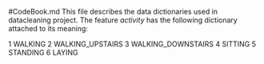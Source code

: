 #CodeBook.md
This file describes the data dictionaries used in datacleaning project.
The feature *activity* has the following dictionary attached to its meaning:

1 WALKING
2 WALKING_UPSTAIRS
3 WALKING_DOWNSTAIRS
4 SITTING
5 STANDING
6 LAYING
